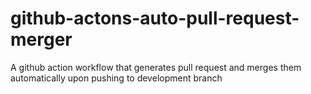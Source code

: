 # github-actons-auto-pull-request-merger
A github action workflow that generates pull request and merges them automatically upon pushing to development branch
